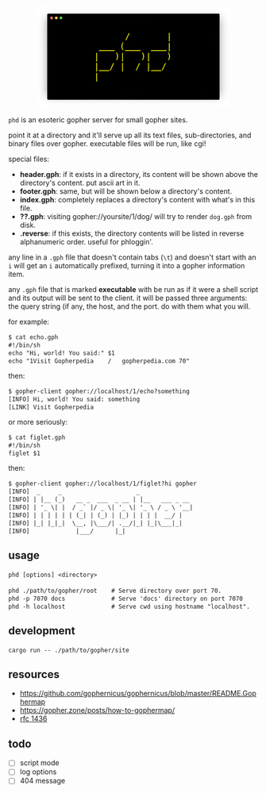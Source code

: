 <!--
      /       |
 ___ (___  ___|
|   )|   )|   )
|__/ |  / |__/
|
--> <p align="center"><img src="./img/logo2.png"></p>

`phd` is an esoteric gopher server for small gopher sites.

point it at a directory and it'll serve up all its text files, sub-directories, and binary files over gopher. executable files will be run, like cgi! 

special files:

- **header.gph**: if it exists in a directory, its content will be shown above the directory's content. put ascii art in it.
- **footer.gph**: same, but will be shown below a directory's content.
- **index.gph**: completely replaces a directory's content with what's in this file.
- **??.gph**: visiting gopher://yoursite/1/dog/ will try to render `dog.gph` from disk.
- **.reverse**: if this exists, the directory contents will be listed in reverse alphanumeric order. useful for phloggin'.

any line in a `.gph` file that doesn't contain tabs (`\t`) and doesn't start with an `i` will get an `i` automatically prefixed, turning it into a gopher information item. 

any `.gph` file that is marked **executable** with be run as if it were a shell script and its output will be sent to the client. it will be passed three arguments: the query string (if any, the host, and the port. do with them what you will. 

for example:

    $ cat echo.gph
    #!/bin/sh
    echo "Hi, world! You said:" $1
    echo "1Visit Gopherpedia	/	gopherpedia.com	70"


then:

    $ gopher-client gopher://localhost/1/echo?something
    [INFO] Hi, world! You said: something
    [LINK] Visit Gopherpedia

or more seriously:

    $ cat figlet.gph
    #!/bin/sh
    figlet $1

then:

    $ gopher-client gopher://localhost/1/figlet?hi gopher
    [INFO]  _     _                     _               
    [INFO] | |__ (_)   __ _  ___  _ __ | |__   ___ _ __ 
    [INFO] | '_ \| |  / _` |/ _ \| '_ \| '_ \ / _ \ '__|
    [INFO] | | | | | | (_| | (_) | |_) | | | |  __/ |   
    [INFO] |_| |_|_|  \__, |\___/| .__/|_| |_|\___|_|   
    [INFO]             |___/      |_|                    


## usage

    phd [options] <directory>

    phd ./path/to/gopher/root    # Serve directory over port 70.
    phd -p 7070 docs             # Serve 'docs' directory on port 7070
    phd -h localhost             # Serve cwd using hostname "localhost".

## development

    cargo run -- ./path/to/gopher/site

## resources

- https://github.com/gophernicus/gophernicus/blob/master/README.Gophermap
- https://gopher.zone/posts/how-to-gophermap/
- [rfc 1436](https://tools.ietf.org/html/rfc1436)

## todo

- [ ] script mode
- [ ] log options
- [ ] 404 message

